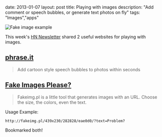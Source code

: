 date: 2013-01-07
layout: post
title: Playing with images
description: "Add comment or speech bubbles, or generate text photos on fly"
tags: "Images","apps"

![Fake image example ](http://fakeimg.pl/439x230/282828/eae0d0/?text=This%20is%20so%20cool!)

This week's [HN Newsletter][newsletter] shared 2 useful websites for playing with images.

## [phrase.it][]

> Add cartoon style speech bubbles to photos within seconds

## [Fake Images Please?][fakeimg]

> Fakeimg.pl is a little tool that generates images with an URL. Choose the size, the colors, even the text.

Usage Example:

    http://fakeimg.pl/439x230/282828/eae0d0/?text=Problem?

Bookmarked both!


[newsletter]: http://www.hackernewsletter.com/
[phrase.it]: http://phrase.it/
[fakeimg]: http://fakeimg.pl/
